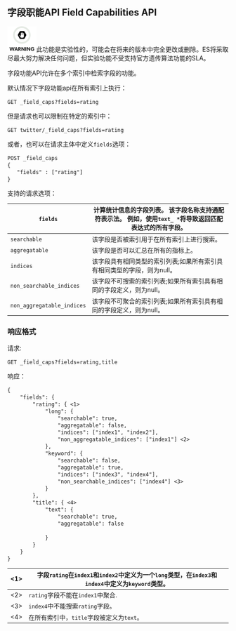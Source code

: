 ## 字段职能API Field Capabilities API

![Warning](/images/icons/warning.png)此功能是实验性的，可能会在将来的版本中完全更改或删除。ES将采取尽最大努力解决任何问题，但实验功能不受支持官方遗传算法功能的SLA。

字段功能API允许在多个索引中检索字段的功能。

默认情况下字段功能api在所有索引上执行：
    
    
    GET _field_caps?fields=rating

但是请求也可以限制在特定的索引中：
    
    GET twitter/_field_caps?fields=rating

或者，也可以在请求主体中定义`fields`选项：    
    
    POST _field_caps
    {
       "fields" : ["rating"]
    }

支持的请求选项：

`fields`|计算统计信息的字段列表。 该字段名称支持通配符表示法。 例如，使用`text_ *`将导致返回匹配表达式的所有字段。    
---|---   
`searchable`| 该字段是否被索引用于在所有索引上进行搜索。    
`aggregatable`| 该字段是否可以汇总在所有的指标上。    
`indices`| 该字段具有相同类型的索引列表;如果所有索引具有相同类型的字段，则为null。
`non_searchable_indices`| 该字段不可搜索的索引列表;如果所有索引具有相同的字段定义，则为null。
`non_aggregatable_indices`| 该字段不可聚合的索引列表;如果所有索引具有相同的字段定义，则为null。 
  
### 响应格式

请求:
    
    
    GET _field_caps?fields=rating,title

响应：

    {
        "fields": {
            "rating": { <1>
                "long": {
                    "searchable": true,
                    "aggregatable": false,
                    "indices": ["index1", "index2"],
                    "non_aggregatable_indices": ["index1"] <2>
                },
                "keyword": {
                    "searchable": false,
                    "aggregatable": true,
                    "indices": ["index3", "index4"],
                    "non_searchable_indices": ["index4"] <3>
                }
            },
            "title": { <4>
                "text": {
                    "searchable": true,
                    "aggregatable": false
    
                }
            }
        }
    }

<1>| 字段`rating`在`index1`和`index2`中定义为一个`long`类型，在`index3`和`index4`中定义为`keyword`类型。    
---|---    
<2>| `rating`字段不能在`index1`中聚合.     
<3>| `index4`中不能搜索`rating`字段。    
<4>| 在所有索引中，`title`字段被定义为`text`。
